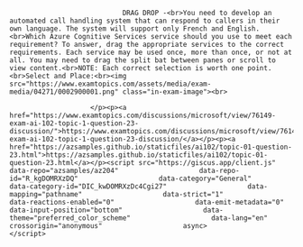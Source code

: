 <p class="card-text">
							
								DRAG DROP -<br>You need to develop an automated call handling system that can respond to callers in their own language. The system will support only French and English.<br>Which Azure Cognitive Services service should you use to meet each requirement? To answer, drag the appropriate services to the correct requirements. Each service may be used once, more than once, or not at all. You may need to drag the split bat between panes or scroll to view content.<br>NOTE: Each correct selection is worth one point.<br>Select and Place:<br><img src="https://www.examtopics.com/assets/media/exam-media/04271/0002900001.png" class="in-exam-image"><br>
							
						</p><p><a href="https://www.examtopics.com/discussions/microsoft/view/76149-exam-ai-102-topic-1-question-23-discussion/">https://www.examtopics.com/discussions/microsoft/view/76149-exam-ai-102-topic-1-question-23-discussion/</a></p><p><a href="https://azsamples.github.io/staticfiles/ai102/topic-01-question-23.html">https://azsamples.github.io/staticfiles/ai102/topic-01-question-23.html</a></p><script src="https://giscus.app/client.js"                    data-repo="azsamples/az204"                    data-repo-id="R_kgDOMRXzDQ"                    data-category="General"                    data-category-id="DIC_kwDOMRXzDc4Cgi27"                    data-mapping="pathname"                    data-strict="1"                    data-reactions-enabled="0"                    data-emit-metadata="0"                    data-input-position="bottom"                    data-theme="preferred_color_scheme"                    data-lang="en"                    crossorigin="anonymous"                    async>                    </script>